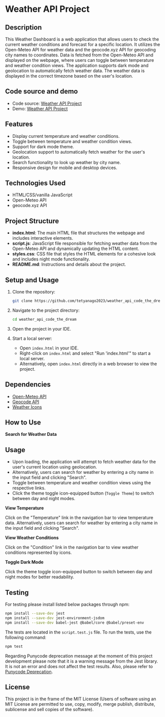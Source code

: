 # Weather API Project

## Description
This Weather Dashboard is a web application that allows users to check the current weather conditions and forecast for a specific location. It utilizes the Open-Meteo API for weather data and the geocode.xyz API for geocoding city names to coordinates. Data is fetched from the Open-Meteo API and displayed on the webpage, where users can toggle between temperature and weather condition views. The application supports dark mode and geolocation to automatically fetch weather data. The weather data is displayed in the correct timezone based on the user's location.

## Code source and demo
* Code source: [Weather API Project](https://github.com/tetyanago2023/weather_api_code_the_dream)
* Demo: [Weather API Project](https://weather-api-code-the-dream.netlify.app/)



## Features
* Display current temperature and weather conditions.
* Toggle between temperature and weather condition views.
* Support for dark mode theme.
* Geolocation support to automatically fetch weather for the user's location.
* Search functionality to look up weather by city name.
* Responsive design for mobile and desktop devices.

## Technologies Used
* HTML/CSS/vanilla JavaScript
* Open-Meteo API
* geocode.xyz API

## Project Structure

- **index.html**: The main HTML file that structures the webpage and includes interactive elements.
- **script.js**: JavaScript file responsible for fetching weather data from the Open-Meteo API and dynamically updating the HTML content.
- **styles.css**: CSS file that styles the HTML elements for a cohesive look and includes night mode functionality.
- **README.md**: Instructions and details about the project.

## Setup and Usage

1. Clone the repository:
    ```bash
    git clone https://github.com/tetyanago2023/weather_api_code_the_dream.git
    ```

2. Navigate to the project directory:
    ```bash
    cd weather_api_code_the_dream
    ```

3. Open the project in your IDE.

4. Start a local server:
   - Open `index.html` in your IDE.
   - Right-click on `index.html` and select "Run 'index.html'" to start a local server.
   - Alternatively, open `index.html` directly in a web browser to view the project.

## Dependencies

- [Open-Meteo API](https://open-meteo.com/)
- [Geocode API](https://geocode.xyz/api/)
- [Weather Icons](https://erikflowers.github.io/weather-icons/)

## How to Use

**Search for Weather Data**

## Usage
* Upon loading, the application will attempt to fetch weather data for the user's current location using geolocation.
* Alternatively, users can search for weather by entering a city name in the input field and clicking "Search".
* Toggle between temperature and weather condition views using the respective links.
* Click the theme toggle icon-equipped button (`Toggle Theme`) to switch between day and night modes.

**View Temperature**

Click on the "Temperature" link in the navigation bar to view temperature data. Alternatively, users can search for weather by entering a city name in the input field and clicking "Search".

**View Weather Conditions**

Click on the "Condition" link in the navigation bar to view weather conditions represented by icons.

**Toggle Dark Mode**

Click the theme toggle icon-equipped button to switch between day and night modes for better readability.

## Testing

For testing please install listed below packages through npm:

```bash
npm install --save-dev jest
npm install --save-dev jest-environment-jsdom
npm install --save-dev babel-jest @babel/core @babel/preset-env
```
The tests are located in the `script.test.js` file. To run the tests, use the following command:

```bash
npm test
```
Regarding Punycode deprecation message at the moment of this project development please note that it is a warning message from the Jest library. It is not an error and does not affect the test results. Also, please refer to [Punycode Deprecation](https://nodejs.org/api/punycode.html).
## License

This project is in the frame of the MIT License (Users of software using an MIT License are permitted to use, copy, modify, merge publish, distribute, sublicense and sell copies of the software).

